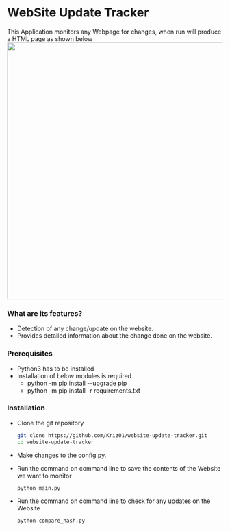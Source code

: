# WebSite Update Tracker
This Application monitors any Webpage for changes, when run will produce a HTML page as shown below
<br/>
<img src="https://raw.githubusercontent.com/Kriz01/website-update-tracker/master/website.PNG" width="600px">
### What are its features?
* Detection of any change/update on the website.
* Provides detailed information about the change done on the website.

### Prerequisites
* Python3 has to be installed
* Installation of below modules is required 
  * python -m pip install --upgrade pip
  * python -m pip install -r requirements.txt

### Installation

* Clone the git repository
  ```bash
  git clone https://github.com/Kriz01/website-update-tracker.git
  cd website-update-tracker
  ```
* Make changes to the config.py.</br>
  
* Run the command on command line to save the contents of the Website we want to monitor</br>
  ```bash
  python main.py
  ```
* Run the command on command line to check for any updates on the Website </br>
  ```bash
  python compare_hash.py
  ```
